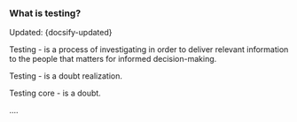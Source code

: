 ### What is testing?

Updated: {docsify-updated}

Testing - is a process of investigating in order to deliver relevant information to the people that matters for informed decision-making.

Testing - is a doubt realization.

Testing core - is a doubt. 

....
